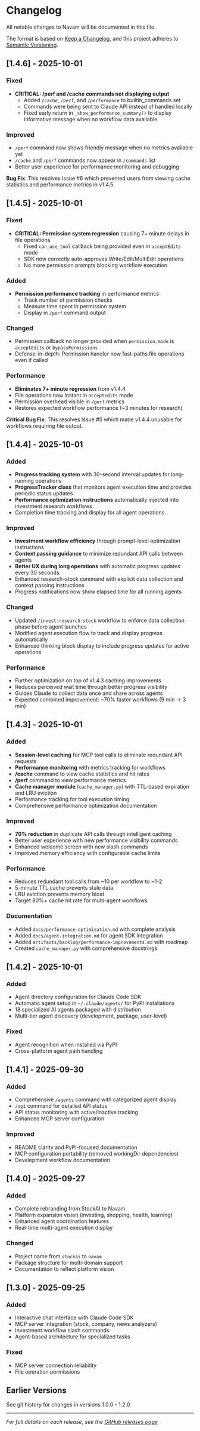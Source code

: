 # Changelog

All notable changes to Navam will be documented in this file.

The format is based on [Keep a Changelog](https://keepachangelog.com/en/1.0.0/),
and this project adheres to [Semantic Versioning](https://semver.org/spec/v2.0.0.html).

## [1.4.6] - 2025-10-01

### Fixed
- **CRITICAL: /perf and /cache commands not displaying output**
  - Added `/cache`, `/perf`, and `/performance` to builtin_commands set
  - Commands were being sent to Claude API instead of handled locally
  - Fixed early return in `_show_performance_summary()` to display informative message when no workflow data available

### Improved
- `/perf` command now shows friendly message when no metrics available yet
- `/cache` and `/perf` commands now appear in `/commands` list
- Better user experience for performance monitoring and debugging

**Bug Fix**: This resolves Issue #6 which prevented users from viewing cache statistics and performance metrics in v1.4.5.

## [1.4.5] - 2025-10-01

### Fixed
- **CRITICAL: Permission system regression** causing 7+ minute delays in file operations
  - Fixed `can_use_tool` callback being provided even in `acceptEdits` mode
  - SDK now correctly auto-approves Write/Edit/MultiEdit operations
  - No more permission prompts blocking workflow execution

### Added
- **Permission performance tracking** in performance metrics
  - Track number of permission checks
  - Measure time spent in permission system
  - Display in `/perf` command output

### Changed
- Permission callback no longer provided when `permission_mode` is `acceptEdits` or `bypassPermissions`
- Defense-in-depth: Permission handler now fast-paths file operations even if called

### Performance
- **Eliminates 7+ minute regression** from v1.4.4
- File operations now instant in `acceptEdits` mode
- Permission overhead visible in `/perf` metrics
- Restores expected workflow performance (~3 minutes for research)

**Critical Bug Fix**: This resolves Issue #5 which made v1.4.4 unusable for workflows requiring file output.

## [1.4.4] - 2025-10-01

### Added
- **Progress tracking system** with 30-second interval updates for long-running operations
- **ProgressTracker class** that monitors agent execution time and provides periodic status updates
- **Performance optimization instructions** automatically injected into investment research workflows
- Completion time tracking and display for all agent operations

### Improved
- **Investment workflow efficiency** through prompt-level optimization instructions
- **Context passing guidance** to minimize redundant API calls between agents
- **Better UX during long operations** with automatic progress updates every 30 seconds
- Enhanced research-stock command with explicit data collection and context passing instructions
- Progress notifications now show elapsed time for all running agents

### Changed
- Updated `/invest:research-stock` workflow to enforce data collection phase before agent launches
- Modified agent execution flow to track and display progress automatically
- Enhanced thinking block display to include progress updates for active operations

### Performance
- Further optimization on top of v1.4.3 caching improvements
- Reduces perceived wait time through better progress visibility
- Guides Claude to collect data once and share across agents
- Expected combined improvement: ~70% faster workflows (9 min → 3 min)

## [1.4.3] - 2025-10-01

### Added
- **Session-level caching** for MCP tool calls to eliminate redundant API requests
- **Performance monitoring** with metrics tracking for workflows
- **/cache** command to view cache statistics and hit rates
- **/perf** command to view performance metrics
- **Cache manager module** (`cache_manager.py`) with TTL-based expiration and LRU eviction
- Performance tracking for tool execution timing
- Comprehensive performance optimization documentation

### Improved
- **70% reduction** in duplicate API calls through intelligent caching
- Better user experience with new performance visibility commands
- Enhanced welcome screen with new slash commands
- Improved memory efficiency with configurable cache limits

### Performance
- Reduces redundant tool calls from ~10 per workflow to ~1-2
- 5-minute TTL cache prevents stale data
- LRU eviction prevents memory bloat
- Target 80%+ cache hit rate for multi-agent workflows

### Documentation
- Added `docs/performance-optimization.md` with complete analysis
- Added `docs/agent-integration.md` for agent SDK integration
- Added `artifacts/backlog/performance-improvements.md` with roadmap
- Created `cache_manager.py` with comprehensive docstrings

## [1.4.2] - 2025-10-01

### Added
- Agent directory configuration for Claude Code SDK
- Automatic agent setup in `~/.claude/agents/` for PyPI installations
- 18 specialized AI agents packaged with distribution
- Multi-tier agent discovery (development, package, user-level)

### Fixed
- Agent recognition when installed via PyPI
- Cross-platform agent path handling

## [1.4.1] - 2025-09-30

### Added
- Comprehensive `/agents` command with categorized agent display
- `/api` command for detailed API status
- API status monitoring with active/inactive tracking
- Enhanced MCP server configuration

### Improved
- README clarity and PyPI-focused documentation
- MCP configuration portability (removed workingDir dependencies)
- Development workflow documentation

## [1.4.0] - 2025-09-27

### Added
- Complete rebranding from StockAI to Navam
- Platform expansion vision (investing, shopping, health, learning)
- Enhanced agent coordination features
- Real-time multi-agent execution display

### Changed
- Project name from `stockai` to `navam`
- Package structure for multi-domain support
- Documentation to reflect platform vision

## [1.3.0] - 2025-09-25

### Added
- Interactive chat interface with Claude Code SDK
- MCP server integration (stock, company, news analyzers)
- Investment workflow slash commands
- Agent-based architecture for specialized tasks

### Fixed
- MCP server connection reliability
- File operation permissions

## Earlier Versions

See git history for changes in versions 1.0.0 - 1.2.0

---

*For full details on each release, see the [GitHub releases page](https://github.com/yourusername/navam/releases)*
